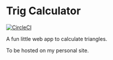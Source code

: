 # Trig Calculator #

[![CircleCI](https://circleci.com/gh/epeterson320/triangle-calculator/tree/master.svg?style=svg)](https://circleci.com/gh/epeterson320/triangle-calculator/tree/master)

A fun little web app to calculate triangles.

To be hosted on my personal site.
